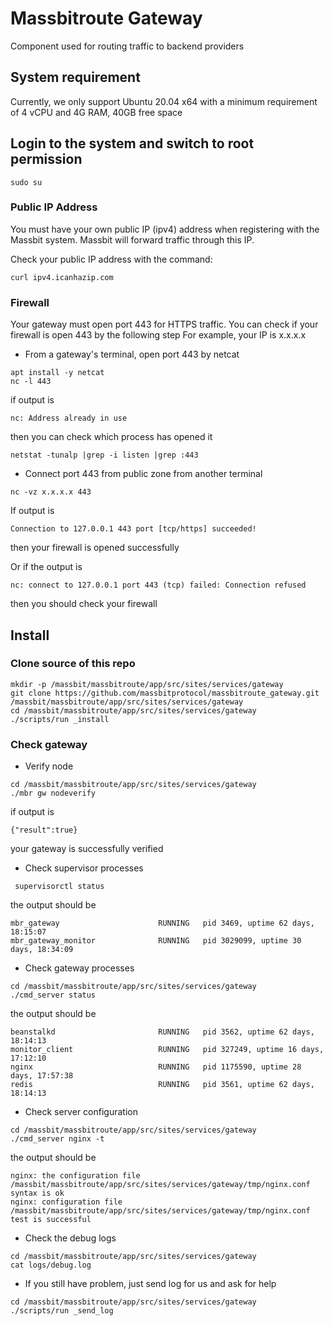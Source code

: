 # Massbitroute Gateway

Component used for routing traffic to backend providers


## System requirement

Currently, we only support Ubuntu 20.04 x64 with a minimum requirement of 4 vCPU and 4G RAM, 40GB free space

## Login to the system and switch to root permission
```
sudo su
```
### Public IP Address

You must have your own public IP (ipv4) address when registering with the Massbit system. Massbit will forward traffic through this IP.

Check your public IP address with the command:
```
curl ipv4.icanhazip.com
```
### Firewall
Your gateway must open port 443 for HTTPS traffic.
You can check if your firewall is open 443 by the following step
For example, your IP is x.x.x.x
* From a gateway's terminal, open port 443 by netcat
```
apt install -y netcat
nc -l 443
```
if output is
```
nc: Address already in use
```
then you can check which process has opened it
```
netstat -tunalp |grep -i listen |grep :443
```

* Connect port 443 from public zone from another terminal
```
nc -vz x.x.x.x 443
```
If output is
```
Connection to 127.0.0.1 443 port [tcp/https] succeeded!
```
then your firewall is opened successfully

Or if the output is
```
nc: connect to 127.0.0.1 port 443 (tcp) failed: Connection refused
```
then you should check your firewall

## Install

### Clone source of this repo

```
mkdir -p /massbit/massbitroute/app/src/sites/services/gateway
git clone https://github.com/massbitprotocol/massbitroute_gateway.git /massbit/massbitroute/app/src/sites/services/gateway
cd /massbit/massbitroute/app/src/sites/services/gateway
./scripts/run _install
```

### Check gateway

* Verify node
```
cd /massbit/massbitroute/app/src/sites/services/gateway
./mbr gw nodeverify
```

if output is
```
{"result":true}
```
your gateway is successfully verified

* Check supervisor processes
```
 supervisorctl status
 ```
 the output should be
 ```
mbr_gateway                      RUNNING   pid 3469, uptime 62 days, 18:15:07
mbr_gateway_monitor              RUNNING   pid 3029099, uptime 30 days, 18:34:09
```
* Check gateway processes
```
cd /massbit/massbitroute/app/src/sites/services/gateway
./cmd_server status
```
the output should be
```
beanstalkd                       RUNNING   pid 3562, uptime 62 days, 18:14:13
monitor_client                   RUNNING   pid 327249, uptime 16 days, 17:12:10
nginx                            RUNNING   pid 1175590, uptime 28 days, 17:57:38
redis                            RUNNING   pid 3561, uptime 62 days, 18:14:13
```
* Check server configuration
```
cd /massbit/massbitroute/app/src/sites/services/gateway
./cmd_server nginx -t
```
the output should be
```
nginx: the configuration file /massbit/massbitroute/app/src/sites/services/gateway/tmp/nginx.conf syntax is ok
nginx: configuration file /massbit/massbitroute/app/src/sites/services/gateway/tmp/nginx.conf test is successful
```
* Check the debug logs
```
cd /massbit/massbitroute/app/src/sites/services/gateway
cat logs/debug.log
```

* If you still have problem, just send log for us and ask for help
```
cd /massbit/massbitroute/app/src/sites/services/gateway
./scripts/run _send_log
```
